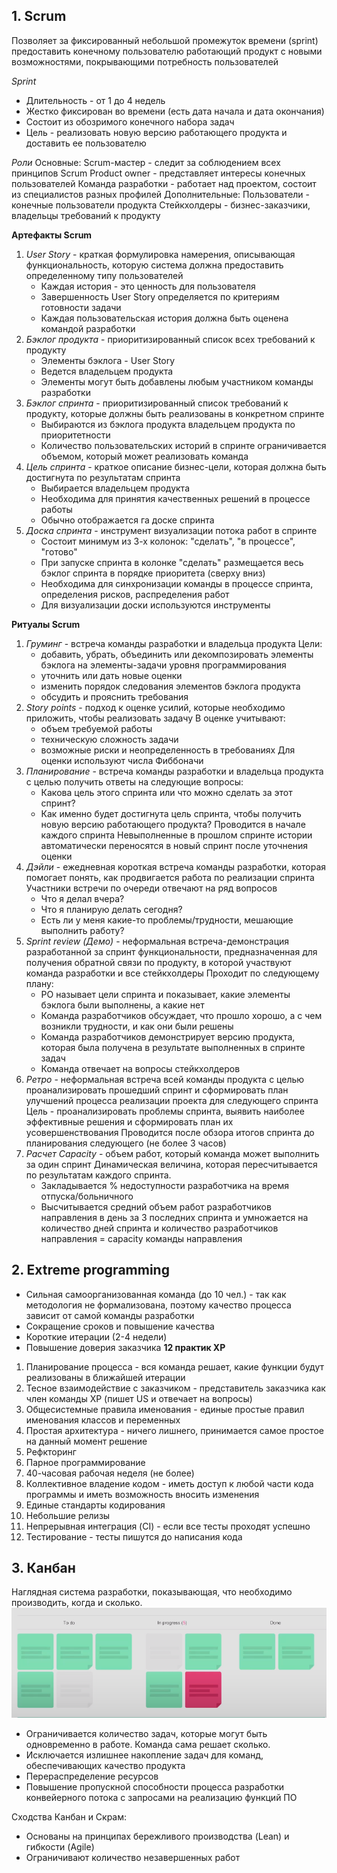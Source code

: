 ## 1. Scrum
Позволяет за фиксированный небольшой промежуток времени (sprint) предоставить конечному пользователю работающий продукт с новыми возможностями, покрывающими потребность пользователей

*Sprint*
- Длительность - от 1 до 4 недель
- Жестко фиксирован во времени (есть дата начала и дата окончания)
- Состоит из обозримого конечного набора задач
- Цель - реализовать новую версию работающего продукта и доставить ее пользователю

*Роли*
Основные:
	Scrum-мастер - следит за соблюдением всех принципов Scrum
	Product owner - представляет интересы конечных пользователей
	Команда разработки - работает над проектом, состоит из специалистов разных профилей
Дополнительные:
	Пользователи - конечные пользователи продукта
	Стейкхолдеры - бизнес-заказчики, владельцы требований к продукту

**Артефакты Scrum**
1. *User Story* - краткая формулировка намерения, описывающая функциональность, которую система должна предоставить определенному типу пользователей
	-  Каждая история - это ценность для пользователя
	- Завершенность User Story определяется по критериям готовности задачи
	- Каждая пользовательская история должна быть оценена командой разработки
2. *Бэклог продукта* - приоритизированный список всех требований к продукту
	- Элементы бэклога - User Story
	- Ведется владельцем продукта
	- Элементы могут быть добавлены любым участником команды разработки
3. *Бэклог спринта* - приоритизированный список требований к продукту, которые должны быть реализованы в конкретном спринте
	- Выбираются из бэклога продукта владельцем продукта по приоритетности
	- Количество пользовательских историй в спринте ограничивается объемом, который может реализовать команда
4. *Цель спринта* - краткое описание бизнес-цели, которая должна быть достигнута по результатам спринта
	- Выбирается владельцем продукта
	- Необходима для принятия качественных решений в процессе работы
	- Обычно отображается га доске спринта
5. *Доска спринта* - инструмент визуализации потока работ в спринте
	- Состоит минимум из 3-х колонок: "сделать", "в процессе", "готово"
	- При запуске спринта в колонке "сделать" размещается весь бэклог спринта в порядке приоритета (сверху вниз)
	- Необходима для синхронизации команды в процессе спринта, определения рисков, распределения работ
	- Для визуализации доски используются инструменты

**Ритуалы Scrum**
1. *Груминг* - встреча команды разработки и владельца продукта
	Цели:
	- добавить, убрать, объединить или декомпозировать элементы бэклога на элементы-задачи уровня программирования
	- уточнить или дать новые оценки
	- изменить порядок следования элементов бэклога продукта
	- обсудить и прояснить требования
2. *Story points* - подход к оценке усилий, которые необходимо приложить, чтобы реализовать задачу
	В оценке учитывают:
	- объем требуемой работы
	- техническую сложность задачи
	- возможные риски и неопределенность в требованиях
	Для оценки используют числа Фиббоначи
3. *Планирование* - встреча команды разработки и владельца продукта с целью получить ответы на следующие вопросы:
	- Какова цель этого спринта или что можно сделать за этот спринт?
	- Как именно будет достигнута цель спринта, чтобы получить новую версию работающего продукта?
	Проводится в начале каждого спринта
	Невыполненные в прошлом спринте истории автоматически переносятся в новый спринт после уточнения оценки
4. *Дэйли* - ежедневная короткая встреча команды разработки, которая помогает понять, как продвигается работа по реализации спринта
	Участники встречи по очереди отвечают на ряд вопросов
	- Что я делал вчера?
	- Что я планирую делать сегодня?
	- Есть ли у меня какие-то проблемы/трудности, мешающие выполнить работу?
5. *Sprint review (Демо)* - неформальная встреча-демонстрация разработанной за спринт функциональности, предназначенная для получения обратной связи по продукту, в которой участвуют команда разработки и все стейкхолдеры
	Проходит по следующему плану:
	- PO называет цели спринта и показывает, какие элементы бэклога были выполнены, а какие нет
	- Команда разработчиков обсуждает, что прошло хорошо, а с чем возникли трудности, и как они были решены
	- Команда разработчиков демонстрирует версию продукта, которая была получена в результате выполненных в спринте задач
	- Команда отвечает на вопросы стейкхолдеров
6. *Ретро* - неформальная встреча всей команды продукта с целью проанализировать прошедший спринт и сформировать план улучшений процесса реализации проекта для следующего спринта 
	Цель - проанализировать проблемы спринта, выявить наиболее эффективные решения и сформировать план их усовершенствования
	Проводится после обзора итогов спринта до планирования следующего (не более 3 часов)
7. *Расчет Capacity* - объем работ, который команда может выполнить за один спринт
	Динамическая величина, которая пересчитывается по результатам каждого спринта.
	- Закладывается % недоступности разработчика на время отпуска/больничного
	- Высчитывается средний объем работ разработчиков направления в день за 3 последних спринта и умножается на количество дней спринта и количество разработчиков направления = capacity команды направления

## 2. Extreme programming
- Сильная самоорганизованная команда (до 10 чел.) - так как методология не формализована, поэтому качество процесса зависит от самой команды разработки
- Сокращение сроков и повышение качества
- Короткие итерации (2-4 недели)
- Повышение доверия заказчика
**12 практик XP**
1. Планирование процесса - вся команда решает, какие функции будут реализованы в ближайшей итерации
2. Тесное взаимодействие с заказчиком - представитель заказчика как член команды XP (пишет US и отвечает на вопросы)
3. Общесистемные правила именования - единые простые правил именования классов и переменных
4. Простая архитектура - ничего лишнего, принимается самое простое на данный момент решение
5. Рефкторинг
6. Парное программирование
7. 40-часовая рабочая неделя (не более)
8. Коллективное владение кодом - иметь доступ к любой части кода программы и иметь возможность вносить изменения
9. Единые стандарты кодирования
10. Небольшие релизы
11. Непрерывная интеграция (CI) - если все тесты проходят успешно
12. Тестирование - тесты пишутся до написания кода

## 3. Канбан
Наглядная система разработки, показывающая, что необходимо производить, когда и сколько.
![](attachments/Pasted%20image%2020240324154903.png)
- Ограничивается количество задач, которые могут быть одновременно в работе. Команда сама решает сколько.
- Исключается излишнее накопление задач для команд, обеспечивающих качество продукта
- Перераспределение ресурсов
- Повышение пропускной способности процесса разработки конвейерного потока с запросами на реализацию функций ПО

Сходства Канбан и Скрам:
- Основаны на принципах бережливого производства (Lean) и гибкости (Agile)
- Ограничивают количество незавершенных работ